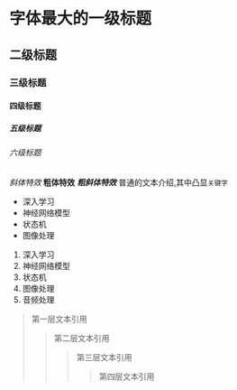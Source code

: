 
# 字体最大的一级标题
## 二级标题
### 三级标题
#### 四级标题
##### 五级标题
###### 六级标题
*斜体特效*
**粗体特效**
***粗斜体特效***
普通的文本介绍,其中凸显`关键字`

* 深入学习
 * 神经网络模型
  * 状态机
* 图像处理

1. 深入学习
 1. 神经网络模型
  1. 状态机
2. 图像处理
3. 音频处理

> 第一层文本引用
>> 第二层文本引用
>>> 第三层文本引用
>>>> 第四层文本引用
